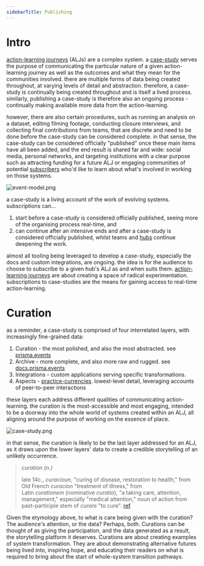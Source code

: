 ```yaml
---
sidebarTitle: Publishing
---
```


# Intro
[action-learning journeys](/patterns/action-learning%20journeys.md) (ALJs) are a complex system. a [case-study](patterns/case-study.md) serves the purpose of communicating the particular nature of a given action-learning journey as well as the outcomes and what they mean for the communities involved. there are multiple forms of data being created throughout, at varying levels of detail and abstraction. therefore, a case-study is continually being created throughout and is itself a lived process. similarly, publishing a case-study is therefore also an ongoing process - continually making available more data from the action-learning.

however, there are also certain procedures, such as running an analysis on a dataset, editing filming footage, conducting closure interviews, and collecting final contributions from teams, that are discrete and need to be done before the case-study can be considered complete. in that sense, the case-study can be considered officially "published" once these main items have all been added, and the end result is shared far and wide: social media, personal networks, and targeting institutions with a clear purpose such as attracting funding for a future ALJ or engaging communities of potential [subscribers](processes/process-infrastructuring/subscribing.md) who'd like to learn about what's involved in working on those systems. 

![event-model.png](/event-model.png)

a case-study is a living account of the work of evolving systems. subscriptions can... 

1. start before a case-study is considered officially published, seeing more of the organising process real-time, and 
2. can continue after an intensive ends and after a case-study is considered officially published, whilst teams and [hubs](/collaborators/communities%20of%20place/hub/hubs.md) continue deepening the work. 

almost all tooling being leveraged to develop a case-study, especially the docs and custom integrations, are ongoing. the idea is for the audience to choose to subscribe to a given hub's ALJ as and when suits them. [action-learning journeys](patterns/action-learning%20journeys.md) are about creating a space of radical experimentation. subscriptions to case-studies are the means for gaining access to real-time action-learning. 
# Curation
as a reminder, a case-study is comprised of four interrelated layers, with increasingly fine-grained data:

1. Curation - the most polished, and also the most abstracted. see [prisma.events](https://www.prisma.events/action)
2. Archive - more complete, and also more raw and rugged. see [docs.prisma.events](https://docs.prisma.events)
3. Integrations - custom applications serving specific transformations.
4. Aspects - [practice-currencies](/processes/process-infrastructuring/practice-currencies). lowest-level detail, leveraging accounts of peer-to-peer interactions

these layers each address different qualities of communicating action-learning. the curation is the most-accessible and most engaging, intended to be a doorway into the whole world of systems created within an ALJ, all aligning around the purpose of working on the essence of place. 

![case-study.png](/case-study.png)

in that sense, the curation is likely to be the last layer addressed for an ALJ, as it draws upon the lower layers' data to create a credible storytelling of an unlikely occurrence. 

> *curation (n.)*
> 
> late 14c., _curacioun_, "curing of disease, restoration to health," from Old French _curacion_ "treatment of illness," from Latin _curationem_ (nominative _curatio_), "a taking care, attention, management," especially "medical attention," noun of action from past-participle stem of _curare_ "to cure". [ref](https://etymonline.com/search?q=curation)

Given the etymology above, to what is care being given with the curation? The audience's attention, or the data? Perhaps, both. Curations can be thought of as giving the participation, and the data generated as a result, the storytelling platform it deserves. Curations are about creating examples of system transformation. They are about demonstrating alternative futures being lived into, inspiring hope, and educating their readers on what is required to bring about the start of whole-system transition pathways. 